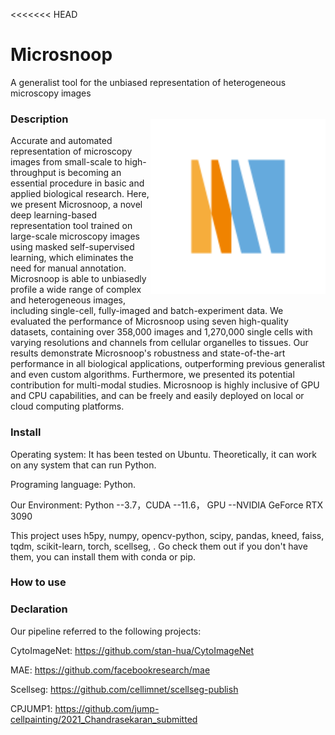 <<<<<<< HEAD
# Microsnoop

A generalist tool for the unbiased representation of heterogeneous microscopy images

### **Description**<img src="./logo.svg" width="280" title="scellseg" alt="microsnoop" align="right" vspace = "10">

Accurate and automated representation of microscopy images from small-scale to high-throughput is becoming an essential procedure in basic and applied biological research. Here, we present Microsnoop, a novel deep learning-based representation tool trained on large-scale microscopy images using masked self-supervised learning, which eliminates the need for manual annotation. Microsnoop is able to unbiasedly profile a wide range of complex and heterogeneous images, including single-cell, fully-imaged and batch-experiment data. We evaluated the performance of Microsnoop using seven high-quality datasets, containing over 358,000 images and 1,270,000 single cells with varying resolutions and channels from cellular organelles to tissues. Our results demonstrate Microsnoop's robustness and state-of-the-art performance in all biological applications, outperforming previous generalist and even custom algorithms. Furthermore, we presented its potential contribution for multi-modal studies. Microsnoop is highly inclusive of GPU and CPU capabilities, and can be freely and easily deployed on local or cloud computing platforms.

### Install

Operating system: It has been tested on Ubuntu. Theoretically, it can work on any system that can run Python.

Programing language: Python.

Our Environment: Python --3.7，CUDA --11.6， GPU --NVIDIA GeForce RTX 3090

This project uses h5py, numpy, opencv-python, scipy, pandas, kneed, faiss, tqdm, scikit-learn, torch, scellseg, . Go check them out if you don't have them, you can install them with conda or pip.

### How to use



### **Declaration**

Our pipeline referred to the following projects:

CytoImageNet: https://github.com/stan-hua/CytoImageNet

MAE: https://github.com/facebookresearch/mae

Scellseg: https://github.com/cellimnet/scellseg-publish

CPJUMP1: https://github.com/jump-cellpainting/2021_Chandrasekaran_submitted